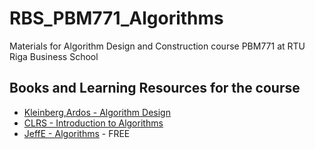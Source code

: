 # RBS_PBM771_Algorithms
Materials for Algorithm Design and Construction course PBM771 at RTU Riga Business School


## Books and Learning Resources for the course

* [Kleinberg,Ardos - Algorithm Design](https://www.pearson.com/en-us/subject-catalog/p/algorithm-design/P200000003259/9780137546350)
* [CLRS - Introduction to Algorithms](http://mitpress.mit.edu/9780262046305/introduction-to-algorithms/)
* [JeffE - Algorithms](https://jeffe.cs.illinois.edu/teaching/algorithms/) - FREE